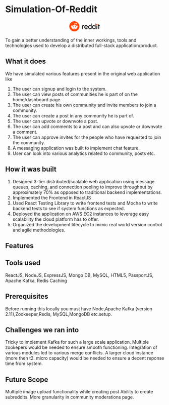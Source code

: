# Simulation-Of-Reddit
<p align="center">  
  <img  align="center" src="https://github.com/SaiNikhilYandamuri/simulation-of-reddit/blob/main/client/src/components/resources/redditImage.PNG">
</p>

 To gain a better understanding of the inner workings, tools and technologies used to develop a distributed full-stack application/product. 

## What it does
We have simulated various features present in the original web application like
1) The user can signup and login to the system.
2) The user can view posts of communities he is part of on the home/dashboard page.
3) The user can create his own community and invite members to join a community.
4) The user can create a post in any community he is part of.
5) The user can upvote or downvote a post.
6) The user can add comments to a post and can also upvote or downvote a comment.
7) The user can approve invites for the people who have requested to join the community.
8) A messaging application was built to implement chat feature.
9) User can look into various analytics related to community, posts etc.

## How it was built
1) Designed 3-tier distributed/scalable web application using message queues, caching, and connection pooling to improve throughput by approximately 70% as opposed to    traditional backend implementations.
2) Implemented the Frontend in ReactJS  
3) Used React Testing Library to write frontend tests and Mocha to write backend tests to see if system functions as expected.
4) Deployed the application on AWS EC2 instances to leverage easy scalability the cloud platform has to offer. 
5) Organized the development lifecycle to mimic real world version control and agile methodologies. 

## Features

## Tools used 
 ReactJS, NodeJS, ExpressJS, Mongo DB, MySQL, HTML5, PassportJS, Apache Kafka, Redis Caching

## Prerequisites
Before running this locally you must have Node,Apache Kafka (version 2.11),Zookeeper,Redis, MySQL,MongoDB etc.setup. 

## Challenges we ran into
Tricky to implement Kafka for such a large scale application. Multiple zookepers would be needed to ensure smooth functioning.
Integration of various modules led to various merge conflicts.
A larger cloud instance (more then t2. micro capacity) would be needed to ensure a decent reponse time from system.

## Future Scope
Multiple image upload functionality while creating post
Ability to create subreddits.
More granularity in community moderations page.


